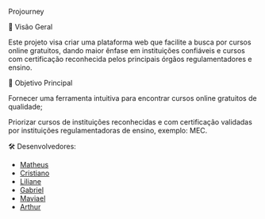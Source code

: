 Projourney

📌 Visão Geral

Este projeto visa criar uma plataforma web que facilite a busca por cursos online gratuitos, dando maior ênfase em instituições confiáveis e cursos com certificação reconhecida pelos principais órgãos regulamentadores e ensino.

🎯 Objetivo Principal

Fornecer uma ferramenta intuitiva para encontrar cursos online gratuitos de qualidade;

Priorizar cursos de instituições reconhecidas e com certificação validadas por instituições regulamentadoras de ensino, exemplo: MEC.
  

🛠 Desenvolvedores:

 * [Matheus](https://github.com/MLangendolf)
 * [Cristiano](https://github.com/Criswxyz)
 * [Liliane](https://github.com/lilialnas)
* [Gabriel](https://github.com/gabrielsaruba)
* [Maviael](https://github.com/MaviMelo)
* [Arthur](https://github.com/apmrnh)
